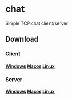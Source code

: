 # chat
Simple TCP chat client/server

## Download

### Client

#### [Windows](https://github.com/programmer5000-com/chat/releases/download/v1.1/client-win.exe) [Macos](https://github.com/programmer5000-com/chat/releases/download/v1.1/client-macos) [Linux](https://github.com/programmer5000-com/chat/releases/download/v1.1/client-linux)

### Server

#### [Windows](https://github.com/programmer5000-com/chat/releases/download/v1.1/server-win.exe) [Macos](https://github.com/programmer5000-com/chat/releases/download/v1.1/server-macos) [Linux](https://github.com/programmer5000-com/chat/releases/download/v1.1/server-linux)
